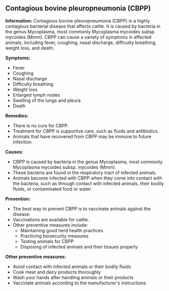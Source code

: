 ## Contagious bovine pleuropneumonia (CBPP)

**Information:** Contagious bovine pleuropneumonia (CBPP) is a highly contagious bacterial disease that affects cattle. It is caused by bacteria in the genus Mycoplasma, most commonly Mycoplasma mycoides subsp. mycoides (Mmm). CBPP can cause a variety of symptoms in affected animals, including fever, coughing, nasal discharge, difficulty breathing, weight loss, and death.

**Symptoms:**

* Fever
* Coughing
* Nasal discharge
* Difficulty breathing
* Weight loss
* Enlarged lymph nodes
* Swelling of the lungs and pleura
* Death

**Remedies:**

* There is no cure for CBPP.
* Treatment for CBPP is supportive care, such as fluids and antibiotics.
* Animals that have recovered from CBPP may be immune to future infection.

**Causes:**

* CBPP is caused by bacteria in the genus Mycoplasma, most commonly Mycoplasma mycoides subsp. mycoides (Mmm).
* These bacteria are found in the respiratory tract of infected animals.
* Animals become infected with CBPP when they come into contact with the bacteria, such as through contact with infected animals, their bodily fluids, or contaminated food or water.

**Prevention:**

* The best way to prevent CBPP is to vaccinate animals against the disease.
* Vaccinations are available for cattle.
* Other preventive measures include:
    * Maintaining good herd health practices
    * Practicing biosecurity measures
    * Testing animals for CBPP
    * Disposing of infected animals and their tissues properly

**Other preventive measures:**

* Avoid contact with infected animals or their bodily fluids
* Cook meat and dairy products thoroughly
* Wash your hands after handling animals or their products
* Vaccinate animals according to the manufacturer's instructions
